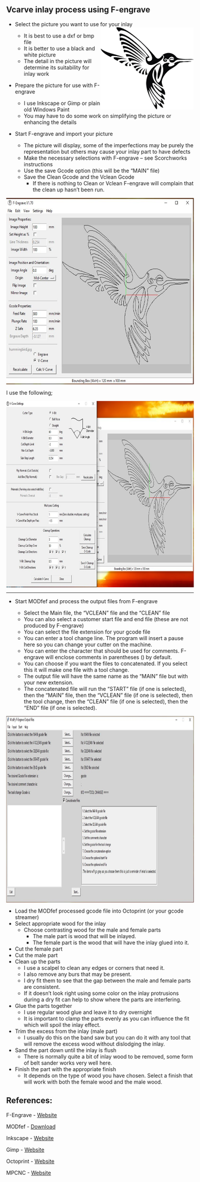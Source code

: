 
## Vcarve inlay process using F-engrave ##

- Select the picture you want to use for your inlay
  <img src="hummingbird.jpg" alt="Humming Bird" width="250" height="220" align="right">
    - It is best to use a dxf or bmp file
    - It is better to use a black and white picture
    - The detail in the picture will determine its suitability for inlay work
  
     
- Prepare the picture for use with F-engrave
    - I use Inkscape or Gimp or plain old Windows Paint
    - You may have to do some work on simplifying the picture or enhancing the details

* Start F-engrave and import your picture

    + The picture will display, some of the imperfections may be purely the representation but others may cause your inlay part to have defects
    + Make the necessary selections with F-engrave – see Scorchworks instructions
    + Use the save Gcode option (this will be the “MAIN” file)
    + Save the Clean Gcode and the Vclean Gcode
       - If there is nothing to Clean or Vclean F-engrave will complain that the clean up hasn’t been run.

<img src="Capture1.JPG" alt="F-Engrave Screen" width="650" height="500" align="center">

I use the following;
    
<img src="Capture2.JPG" alt="F-Engrave Screen" width="750" height="500" align="center">
    
----
    
* Start MODfef and process the output files from F-engrave

    + Select the Main file, the “VCLEAN” file and the “CLEAN” file
    + You can also select a customer start file and end file (these are not produced by F-engrave)
    + You can select the file extension for your gcode file
    + You can enter a tool change line. The program will insert a pause here so you can change your cutter on the machine.
    + You can enter the character that should be used for comments. F-engrave will enclose comments in parentheses () by default.
    + You can choose if you want the files to concatenated. If you select this it will make one file with a tool change.
    + The output file will have the same name as the “MAIN” file but with your new extension.
    + The concatenated file will run the “START” file (if one is selected), then the “MAIN” file, then the “VCLEAN” file (if one is selected), then the tool change, then the “CLEAN” file (if one is selected), then the “END” file (if one is selected).

<img src="Capture3.JPG" alt="F-Engrave Screen" width="750" height="500" align="center">

    
+ Load the MODfef processed gcode file into Octoprint (or your gcode streamer)
+ Select appropriate wood for the inlay
    - Choose contrasting wood for the male and female parts
        - The male part is wood that will be inlayed.
        - The female part is the wood that will have the inlay glued into it.
+ Cut the female part
+ Cut the male part
+ Clean up the parts
    - I use a scalpel to clean any edges or corners that need it.
    - I also remove any burs that may be present.
    - I dry fit them to see that the gap between the male and female parts are consistent.
    - If it doesn’t look right using some color on the inlay protrusions during a dry fit can help to show where the parts are interfering.
+ Glue the parts together
    - I use regular wood glue and leave it to dry overnight
    - It is important to clamp the parts evenly as you can influence the fit which will spoil the inlay effect.
+ Trim the excess from the inlay (male part)
    - I usually do this on the band saw but you can do it with any tool that will remove the excess wood without dislodging the inlay.
+ Sand the part down until the inlay is flush
    - There is normally quite a bit of inlay wood to be removed, some form of belt sander works very well here.
+ Finish the part with the appropriate finish
    - It depends on the type of wood you have chosen. Select a finish that will work with both the female wood and the male wood.

## References: ##

F-Engrave - [Website](https://www.google.com "Scorchworks F-Engrave site")


MODfef - [Download](https://www.jobbos.com/MODfef/MODfef2.zip "Download the zip file with for MODfef")


Inkscape - [Website](https://www.inkscape.org/ "Inkscape site")


Gimp - [Website](https://www.gimp.org/ "Gimp site")


Octoprint - [Website](https://www.octoprint.org/ "Octoprint site")


MPCNC - [Website](https://www.v1engineering.com/ "V1 Engineering site")


